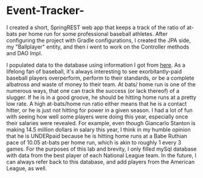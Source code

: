 # Event-Tracker-
I created a short, SpringREST web app that keeps a track of the ratio of at-bats per home run for some professional baseball athletes.
After configuring the project with Gradle configurations, I created the JPA side, my "Ballplayer" entity, and then i went to work on the Controller methods and DAO Impl.


I populated data to the database using information I got from [here](https://www.baseball-reference.com/teams/).  As a lifelong fan of baseball, it's always interesting to see exorbitantly-paid baseball players overperform, perform to their standards, or be a complete albatross and waste of money to their team.  At bats/ home run is one of the numerous ways, that
one can track the success (or lack thereof) of a slugger. If he is in a good groove, he should be hitting home runs at a pretty low rate. A high at-bats/home run ratio either means that he is a contact hitter, or he is just not hitting for power in a given season. I had a lot of fun with seeing how well some players were doing this year, especially once their salaries were revealed.  For example, even though Giancarlo Stanton is making 14.5 million dollars in salary this year, I think in my humble opinion that he is UNDERpaid because he is hitting 
home runs at a Babe Ruthian pace of 10.05 at-bats per home run, which is akin to roughly 1 every 3 games. For the purposes of this lab and brevity, I only filled mySql database with 
data from the best player of each National League team.  In the future, I can always refer back to this database, and add players from the American League, as well.

